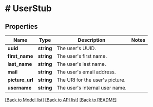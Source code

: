 # # UserStub

## Properties

Name | Type | Description | Notes
------------ | ------------- | ------------- | -------------
**uuid** | **string** | The user&#39;s UUID. |
**first_name** | **string** | The user&#39;s first name. |
**last_name** | **string** | The user&#39;s last name. |
**mail** | **string** | The user&#39;s email address. |
**picture_url** | **string** | The URI for the user&#39;s picture. |
**username** | **string** | The user&#39;s internal user name. |

[[Back to Model list]](../../README.md#models) [[Back to API list]](../../README.md#endpoints) [[Back to README]](../../README.md)

